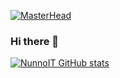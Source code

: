 [![MasterHead](https://i.postimg.cc/XqkFpD6g/bar3.gif)](https://github.com/nunnoit)

### Hi there 👋

[![NunnoIT GitHub stats](https://github-readme-stats.vercel.app/api?username=nunnoit)](https://github.com/nunnoit/github-readme-stats)


<!--
**nunnoit/nunnoit** is a ✨ _special_ ✨ repository because its `README.md` (this file) appears on your GitHub profile.
- 🔭 I’m currently working on ...
- 🌱 I’m currently learning ...
- 👯 I’m looking to collaborate on ...
- 🤔 I’m looking for help with ...
- 💬 Ask me about ...
- 📫 How to reach me: ...
- 😄 Pronouns: ...
- ⚡ Fun fact: ...
-->
